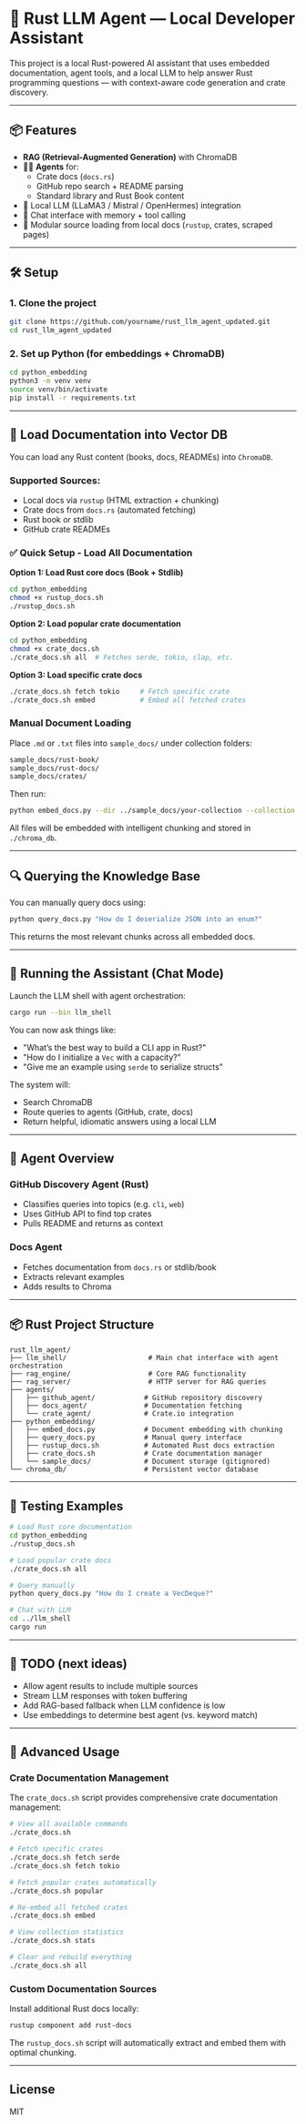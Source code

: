 # 🦀 Rust LLM Agent — Local Developer Assistant

This project is a local Rust-powered AI assistant that uses embedded documentation, agent tools, and a local LLM to help answer Rust programming questions — with context-aware code generation and crate discovery.

---

## 📦 Features

- **RAG (Retrieval-Augmented Generation)** with ChromaDB
- 🕵️‍♂️ **Agents** for:
  - Crate docs (`docs.rs`)
  - GitHub repo search + README parsing
  - Standard library and Rust Book content
- 🤖 Local LLM (LLaMA3 / Mistral / OpenHermes) integration
- 🧠 Chat interface with memory + tool calling
- 📁 Modular source loading from local docs (`rustup`, crates, scraped pages)

---

## 🛠️ Setup

### 1. Clone the project

```bash
git clone https://github.com/yourname/rust_llm_agent_updated.git
cd rust_llm_agent_updated
```

### 2. Set up Python (for embeddings + ChromaDB)

```bash
cd python_embedding
python3 -m venv venv
source venv/bin/activate
pip install -r requirements.txt
```

---

## 🧠 Load Documentation into Vector DB

You can load any Rust content (books, docs, READMEs) into `ChromaDB`.

### Supported Sources:
- Local docs via `rustup` (HTML extraction + chunking)
- Crate docs from `docs.rs` (automated fetching)
- Rust book or stdlib
- GitHub crate READMEs

### ✅ Quick Setup - Load All Documentation

**Option 1: Load Rust core docs (Book + Stdlib)**
```bash
cd python_embedding
chmod +x rustup_docs.sh
./rustup_docs.sh
```

**Option 2: Load popular crate documentation**
```bash
cd python_embedding
chmod +x crate_docs.sh
./crate_docs.sh all  # Fetches serde, tokio, clap, etc.
```

**Option 3: Load specific crate docs**
```bash
./crate_docs.sh fetch tokio     # Fetch specific crate
./crate_docs.sh embed           # Embed all fetched crates
```

### Manual Document Loading

Place `.md` or `.txt` files into `sample_docs/` under collection folders:

```bash
sample_docs/rust-book/
sample_docs/rust-docs/
sample_docs/crates/
```

Then run:

```bash
python embed_docs.py --dir ../sample_docs/your-collection --collection your-name --chunk-size 800 --overlap 100
```

All files will be embedded with intelligent chunking and stored in `./chroma_db`.

---

## 🔍 Querying the Knowledge Base

You can manually query docs using:

```bash
python query_docs.py "How do I deserialize JSON into an enum?"
```

This returns the most relevant chunks across all embedded docs.

---

## 💬 Running the Assistant (Chat Mode)

Launch the LLM shell with agent orchestration:

```bash
cargo run --bin llm_shell
```

You can now ask things like:

- "What’s the best way to build a CLI app in Rust?"
- "How do I initialize a `Vec` with a capacity?"
- "Give me an example using `serde` to serialize structs"

The system will:
- Search ChromaDB
- Route queries to agents (GitHub, crate, docs)
- Return helpful, idiomatic answers using a local LLM

---

## 🧱 Agent Overview

### GitHub Discovery Agent (Rust)
- Classifies queries into topics (e.g. `cli`, `web`)
- Uses GitHub API to find top crates
- Pulls README and returns as context

### Docs Agent
- Fetches documentation from `docs.rs` or stdlib/book
- Extracts relevant examples
- Adds results to Chroma

---

## 📦 Rust Project Structure

```
rust_llm_agent/
├── llm_shell/                    # Main chat interface with agent orchestration
├── rag_engine/                   # Core RAG functionality
├── rag_server/                   # HTTP server for RAG queries
├── agents/
│   ├── github_agent/            # GitHub repository discovery
│   ├── docs_agent/              # Documentation fetching
│   └── crate_agent/             # Crate.io integration
├── python_embedding/
│   ├── embed_docs.py            # Document embedding with chunking
│   ├── query_docs.py            # Manual query interface
│   ├── rustup_docs.sh           # Automated Rust docs extraction
│   ├── crate_docs.sh            # Crate documentation manager
│   └── sample_docs/             # Document storage (gitignored)
└── chroma_db/                   # Persistent vector database
```

---

## 🧪 Testing Examples

```bash
# Load Rust core documentation
cd python_embedding
./rustup_docs.sh

# Load popular crate docs
./crate_docs.sh all

# Query manually
python query_docs.py "How do I create a VecDeque?"

# Chat with LLM
cd ../llm_shell
cargo run
```

---

## 📎 TODO (next ideas)

- Allow agent results to include multiple sources
- Stream LLM responses with token buffering
- Add RAG-based fallback when LLM confidence is low
- Use embeddings to determine best agent (vs. keyword match)

---

## 🔧 Advanced Usage

### Crate Documentation Management

The `crate_docs.sh` script provides comprehensive crate documentation management:

```bash
# View all available commands
./crate_docs.sh

# Fetch specific crates
./crate_docs.sh fetch serde
./crate_docs.sh fetch tokio

# Fetch popular crates automatically
./crate_docs.sh popular

# Re-embed all fetched crates
./crate_docs.sh embed

# View collection statistics
./crate_docs.sh stats

# Clear and rebuild everything
./crate_docs.sh all
```

### Custom Documentation Sources

Install additional Rust docs locally:

```bash
rustup component add rust-docs
```

The `rustup_docs.sh` script will automatically extract and embed them with optimal chunking.

---

## License

MIT
